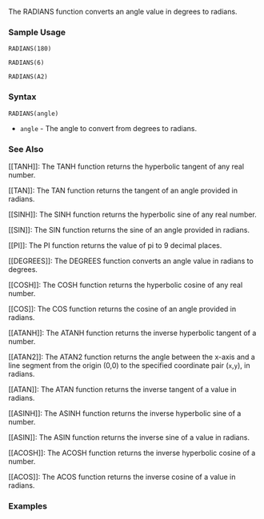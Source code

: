 The RADIANS function converts an angle value in degrees to radians.

### Sample Usage

`RADIANS(180)`

`RADIANS(6)`

`RADIANS(A2)`

### Syntax

`RADIANS(angle)`

* `angle` - The angle to convert from degrees to radians.

### See Also

[[TANH]]: The TANH function returns the hyperbolic tangent of any real number.

[[TAN]]: The TAN function returns the tangent of an angle provided in radians.

[[SINH]]: The SINH function returns the hyperbolic sine of any real number.

[[SIN]]: The SIN function returns the sine of an angle provided in radians.

[[PI]]: The PI function returns the value of pi to 9 decimal places.

[[DEGREES]]: The DEGREES function converts an angle value in radians to degrees.

[[COSH]]: The COSH function returns the hyperbolic cosine of any real number.

[[COS]]: The COS function returns the cosine of an angle provided in radians.

[[ATANH]]: The ATANH function returns the inverse hyperbolic tangent of a number.

[[ATAN2]]: The ATAN2 function returns the angle between the x-axis and a line segment from the origin (0,0) to the specified coordinate pair (`x`,`y`), in radians.

[[ATAN]]: The ATAN function returns the inverse tangent of a value in radians.

[[ASINH]]: The ASINH function returns the inverse hyperbolic sine of a number.

[[ASIN]]: The ASIN function returns the inverse sine of a value in radians.

[[ACOSH]]: The ACOSH function returns the inverse hyperbolic cosine of a number.

[[ACOS]]: The ACOS function returns the inverse cosine of a value in radians.

### Examples